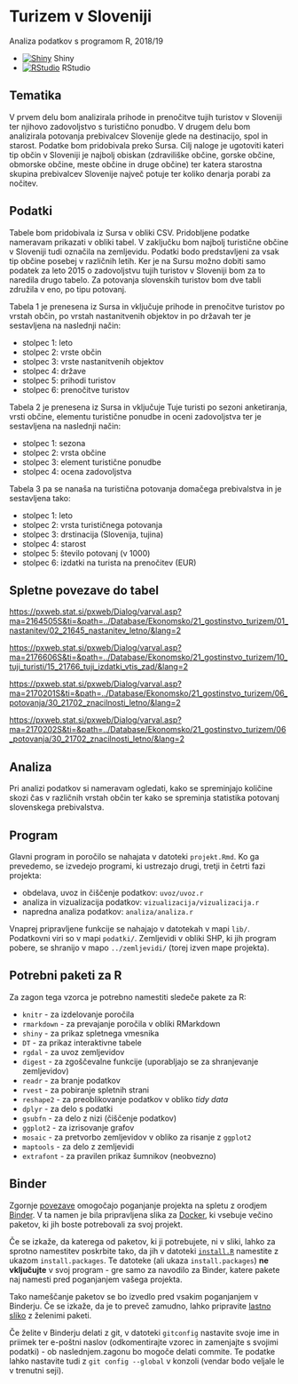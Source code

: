 # Turizem v Sloveniji

Analiza podatkov s programom R, 2018/19

* [![Shiny](http://mybinder.org/badge.svg)](http://beta.mybinder.org/v2/gh/jaanos/APPR-2018-19/master?urlpath=shiny/APPR-2018-19/projekt.Rmd) Shiny
* [![RStudio](http://mybinder.org/badge.svg)](http://beta.mybinder.org/v2/gh/jaanos/APPR-2018-19/master?urlpath=rstudio) RStudio

## Tematika

V prvem delu bom analizirala prihode in prenočitve tujih turistov v Sloveniji ter njihovo zadovoljstvo s turistično ponudbo. V drugem delu bom analizirala potovanja prebivalcev Slovenije glede na destinacijo, spol in starost. Podatke bom pridobivala preko Sursa. 
Cilj naloge je ugotoviti kateri tip občin v Sloveniji je najbolj obiskan (zdraviliške občine, gorske občine, obmorske občine, meste občine in druge občine) ter katera starostna skupina prebivalcev Slovenije največ potuje ter koliko denarja porabi za nočitev.

## Podatki

Tabele bom pridobivala iz Sursa v obliki CSV. Pridobljene podatke nameravam prikazati v obliki tabel. V zaključku bom najbolj turistične občine v Sloveniji tudi označila na zemljevidu. Podatki bodo predstavljeni za vsak tip občine posebej v različnih letih. Ker je na Sursu možno dobiti samo podatek za leto 2015 o zadovoljstvu tujih turistov v Sloveniji bom za to naredila drugo tabelo. Za potovanja slovenskih turistov bom dve tabli združila v eno, po tipu potovanj.

Tabela 1 je prenesena iz Sursa in vključuje prihode in prenočitve turistov po vrstah občin, po vrstah nastanitvenih objektov in po državah ter je sestavljena na naslednji način:

- stolpec 1: leto
- stolpec 2: vrste občin
- stolpec 3: vrste nastanitvenih objektov
- stolpec 4: države
- stolpec 5: prihodi turistov
- stolpec 6: prenočitve turistov

Tabela 2 je prenesena iz Sursa in vključuje Tuje turisti po sezoni anketiranja, vrsti občine, elementu turistične ponudbe in oceni zadovoljstva ter je sestavljena na naslednji način:

- stolpec 1: sezona
- stolpec 2: vrsta občine
- stolpec 3: element turistične ponudbe
- stolpec 4: ocena zadovoljstva

Tabela 3 pa se nanaša na turistična potovanja domačega prebivalstva in je sestavljena tako:

- stolpec 1: leto
- stolpec 2: vrsta turističnega potovanja
- stolpec 3: drstinacija (Slovenija, tujina)
- stolpec 4: starost 
- stolpec 5: število potovanj (v 1000)
- stolpec 6: izdatki na turista na prenočitev (EUR)

## Spletne povezave do tabel

https://pxweb.stat.si/pxweb/Dialog/varval.asp?ma=2164505S&ti=&path=../Database/Ekonomsko/21_gostinstvo_turizem/01_nastanitev/02_21645_nastanitev_letno/&lang=2

https://pxweb.stat.si/pxweb/Dialog/varval.asp?ma=2176606S&ti=&path=../Database/Ekonomsko/21_gostinstvo_turizem/10_tuji_turisti/15_21766_tuji_izdatki_vtis_zad/&lang=2

https://pxweb.stat.si/pxweb/Dialog/varval.asp?ma=2170201S&ti=&path=../Database/Ekonomsko/21_gostinstvo_turizem/06_potovanja/30_21702_znacilnosti_letno/&lang=2

https://pxweb.stat.si/pxweb/Dialog/varval.asp?ma=2170202S&ti=&path=../Database/Ekonomsko/21_gostinstvo_turizem/06_potovanja/30_21702_znacilnosti_letno/&lang=2


## Analiza

Pri analizi podatkov si nameravam ogledati, kako se spreminjajo količine skozi čas v različnih vrstah občin ter kako se spreminja statistika potovanj slovenskega prebivalstva.

## Program

Glavni program in poročilo se nahajata v datoteki `projekt.Rmd`.
Ko ga prevedemo, se izvedejo programi, ki ustrezajo drugi, tretji in četrti fazi projekta:

* obdelava, uvoz in čiščenje podatkov: `uvoz/uvoz.r`
* analiza in vizualizacija podatkov: `vizualizacija/vizualizacija.r`
* napredna analiza podatkov: `analiza/analiza.r`

Vnaprej pripravljene funkcije se nahajajo v datotekah v mapi `lib/`.
Podatkovni viri so v mapi `podatki/`.
Zemljevidi v obliki SHP, ki jih program pobere,
se shranijo v mapo `../zemljevidi/` (torej izven mape projekta).

## Potrebni paketi za R

Za zagon tega vzorca je potrebno namestiti sledeče pakete za R:

* `knitr` - za izdelovanje poročila
* `rmarkdown` - za prevajanje poročila v obliki RMarkdown
* `shiny` - za prikaz spletnega vmesnika
* `DT` - za prikaz interaktivne tabele
* `rgdal` - za uvoz zemljevidov
* `digest` - za zgoščevalne funkcije (uporabljajo se za shranjevanje zemljevidov)
* `readr` - za branje podatkov
* `rvest` - za pobiranje spletnih strani
* `reshape2` - za preoblikovanje podatkov v obliko *tidy data*
* `dplyr` - za delo s podatki
* `gsubfn` - za delo z nizi (čiščenje podatkov)
* `ggplot2` - za izrisovanje grafov
* `mosaic` - za pretvorbo zemljevidov v obliko za risanje z `ggplot2`
* `maptools` - za delo z zemljevidi
* `extrafont` - za pravilen prikaz šumnikov (neobvezno)

## Binder

Zgornje [povezave](#analiza-podatkov-s-programom-r-201819)
omogočajo poganjanje projekta na spletu z orodjem [Binder](https://mybinder.org/).
V ta namen je bila pripravljena slika za [Docker](https://www.docker.com/),
ki vsebuje večino paketov, ki jih boste potrebovali za svoj projekt.

Če se izkaže, da katerega od paketov, ki ji potrebujete, ni v sliki,
lahko za sprotno namestitev poskrbite tako,
da jih v datoteki [`install.R`](install.R) namestite z ukazom `install.packages`.
Te datoteke (ali ukaza `install.packages`) **ne vključujte** v svoj program -
gre samo za navodilo za Binder, katere pakete naj namesti pred poganjanjem vašega projekta.

Tako nameščanje paketov se bo izvedlo pred vsakim poganjanjem v Binderju.
Če se izkaže, da je to preveč zamudno,
lahko pripravite [lastno sliko](https://github.com/jaanos/APPR-docker) z želenimi paketi.

Če želite v Binderju delati z git,
v datoteki `gitconfig` nastavite svoje ime in priimek ter e-poštni naslov
(odkomentirajte vzorec in zamenjajte s svojimi podatki) -
ob naslednjem.zagonu bo mogoče delati commite.
Te podatke lahko nastavite tudi z `git config --global` v konzoli
(vendar bodo veljale le v trenutni seji).
